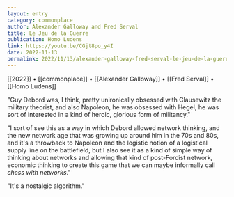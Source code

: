```yaml
---
layout: entry
category: commonplace
author: Alexander Galloway and Fred Serval
title: Le Jeu de la Guerre
publication: Homo Ludens
link: https://youtu.be/CGjt8po_y4I
date: 2022-11-13
permalink: 2022/11/13/alexander-galloway-fred-serval-le-jeu-de-la-guerre
---
```


[[2022]] • [[commonplace]] • [[Alexander Galloway]] • [[Fred Serval]] • [[Homo Ludens]]

"Guy Debord was, I think, pretty unironically obsessed with Clausewitz the military theorist, and also Napoleon, he was obsessed with Hegel, he was sort of interested in a kind of heroic, glorious form of militancy."

"I sort of see this as a way in which Debord allowed network thinking, and the new network age that was growing up around him in the 70s and 80s, and it's a throwback to Napoleon and the logistic notion of a logistical supply line on the battlefield, but I also see it as a kind of simple way of thinking about networks and allowing that kind of post-Fordist network, economic thinking to create this game that we can maybe informally call *chess with networks*."

"It's a nostalgic algorithm."
